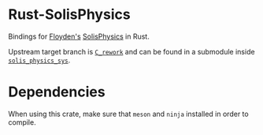# Rust-SolisPhysics
Bindings for [Floyden's](https://github.com/Floyden) [SolisPhysics](https://github.com/Floyden/SolisPhysics) in Rust.

Upstream target branch is [`C_rework`](https://github.com/Floyden/SolisPhysics/tree/C_rework) and can be found in a submodule inside [`solis_physics_sys`](./solis_physics_sys).

# Dependencies
When using this crate, make sure that `meson` and `ninja` installed in order to compile.
